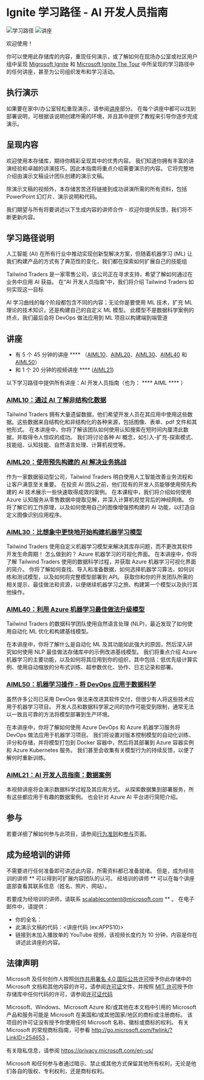 # <a name="ignite-learning-paths---developers-guide-to-ai"></a>Ignite 学习路径 - AI 开发人员指南

![学习路径](https://img.shields.io/badge/Learning%20Path-AIML-fe5e00?logo=microsoft)  ![讲座](https://img.shields.io/badge/🗣️Sessions-6-31c754)

欢迎使用！

你可以使用此存储库的内容，重现任何演示，或了解如何在现场办公室或社区用户组中呈现 [Migrosoft Ignite](https://www.microsoft.com/en-us/ignite) 和 [Microsoft Ignite The Tour](https://www.microsoft.com/en-ca/ignite-the-tour/) 中所呈现的学习路径中的任何讲座，甚至为公司组织发布和学习活动。

## <a name="do-the-demos"></a>执行演示

如果要在家中/办公室轻松重现演示，请参阅[讲座](#sessions)部分。 在每个讲座中都可以找到部署说明，可根据该说明创建所需的环境，并且其中提供了教程来引导你逐步完成演示。

## <a name="presenting-the-content"></a>呈现内容

欢迎使用本存储库，期待你精彩呈现其中的优秀内容。 我们知道你拥有丰富的讲演经验和卓越的讲演技巧，因此本指南将重点介绍需要演示的内容。 它将完整地介绍由演示文稿设计团队创建的演示文稿。

除演示文稿的视频外，本存储苦苦还将链接到成功讲演所需的所有资料，包括 PowerPoint 幻灯片、演示说明和代码。

我们期望与所有将要讲述以下生成内容的讲师合作 - 欢迎你提供反馈，我们将不断更新内容。 

## <a name="learning-path-description"></a>学习路径说明

人工智能 (AI) 在所有行业中推动实现创新型解决方案，但随着机器学习 (ML) 让我们构建产品的方式有了典范性的变化，我们都在探索如何扩展自己的技能组  

Tailwind Traders 是一家零售公司，该公司正在寻求支持，希望了解如何通过在业务中应用 AI 获益。 在“AI 开发人员指南”中，我们将介绍 Tailwind Traders 如何实现这一目标 

AI 学习曲线的每个阶段都包含不同的内容；无论你是要使用 ML 技术，扩充 ML 理论的技术知识，还是构建自己的自定义 ML 模型。 此模型不是数据科学案例的终点，我们最后会将 DevOps 做法应用到 ML 项目以构建端到端管道 

## <a name="sessions"></a>讲座

* 有 5 个 45 分钟的讲座 **** （[AIML10](aiml10/README.md)、[AIML20](aiml20/README.md)、[AIML30](aiml30/README.md)、[AIML40](aiml40/README.md) 和 [AIML50](aiml50/README.md)）
* 和 1 个 20 分钟的视频讲座 **** ([AIML21](aiml21/README.md))

以下学习路径中提供所有讲座：AI 开发人员指南（也为： **** AIML **** ）

### <a name="aiml10-making-sense-of-your-unstructured-data-with-aiaiml10readmemd"></a>[AIML10：通过 AI 了解非结构化数据](aiml10/README.md)

Tailwind Traders 拥有大量遗留数据，他们希望开发人员在其应用中使用这些数据。这些数据来自结构化和非结构化的各种来源，包括图像、表单、pdf 文件和其他形式。 在本讲座中，你将了解该团队如何使用认知搜索在短时间内厘清此数据，并取得令人惊叹的成功。 我们将讨论各种 AI 概念，如引入-扩充-探索模式、技能组、认知技能、自然语言处理、计算机视觉等。

### <a name="aiml20-using-pre-built-ai-to-solve-business-challengesaiml20readmemd"></a>[AIML20：使用预先构建的 AI 解决业务挑战](aiml20/README.md)

作为一家数据驱动型公司，Tailwind Traders 明白使用人工智能改善业务流程和让客户满意至关重要。 在投资 AI 团队之前，他们现有的开发人员能够使用预先构建的 AI 技术展示一些快速取得成效的案例。 在本课程中，我们将介绍如何使用 Azure 认知服务从零售数据中提取见解，并深入计算机视觉背后的神经网络。 你将了解它的工作原理，以及如何使用自己的图像增强预构建的 AI 功能，以打造自定义图像识别应用程序。

### <a name="aiml30-start-building-machine-learning-models-faster-than-you-thinkaiml30readmemd"></a>[AIML30：比想象中更快地开始构建机器学习模型](aiml30/README.md)

Tailwind Traders 使用自定义机器学习模型来解决其库存问题，而不更改其软件开发生命周期！ 怎么做到的？ Azure 机器学习的可视化界面。 在本讲座中，你将了解 Tailwind Traders 使用的数据科学过程，并获取 Azure 机器学习可视化界面的简介。 你将了解如何查找、导入和准备数据，如何选择机器学习算法，如何训练和测试模型，以及如何将完整模型部署到 API。 获取你和你的开发团队所需的相关提示、最佳做法和资源，以便继续机器学习之旅、构建第一个模型以及执行其他操作。

### <a name="aiml40-taking-models-to-the-next-level-with-azure-machine-learning-best-practicesaiml40readmemd"></a>[AIML40：利用 Azure 机器学习最佳做法升级模型](aiml40/README.md)

Tailwind Traders 的数据科学团队使用自然语言处理 (NLP)，最近发现了如何使用自动化 ML 优化和构建基线模型。 

在本讲座中，你将了解什么是自动化 ML 及其功能如此强大的原因，然后深入研究如何使用 NLP 最佳做法存储库中的示例改进基线模型。 我们将重点介绍 Azure 机器学习的主要功能，以及如何将其应用到你的组织，其中包括：低优先级计算实例、使用自动缩放的分布式训练、超参数优化、协作、日志记录和部署。 

### <a name="aiml50-machine-learning-operations-applying-devops-to-data-scienceaiml50readmemd"></a>[AIML50：机器学习操作 - 将 DevOps 应用于数据科学](aiml50/README.md) 

虽然许多公司已采用 DevOps 做法来改进其软件交付，但很少有人将这些技术应用于机器学习项目。 开发人员和数据科学家之间的协作可能受到限制，通常无法以一致且可靠的方法将模型部署到生产环境。 

在本讲座中，你将了解如何使用 Azure DevOps 和 Azure 机器学习服务将 DevOps 做法应用于机器学习项目。 我们将设置对版本控制模型的自动化训练、评分和存储，并将模型打包到 Docker 容器中，然后将其部署到 Azure 容器实例和 Azure Kubernetes 服务。 我们甚至会收集有关模型行为的持续反馈，以便了解何时重新训练。 

### <a name="aiml21-developers-guide-to-ai-a-data-storyaiml21readmemd"></a>[AIML21：AI 开发人员指南：数据案例](aiml21/README.md)

本视频讲座将会演示数据科学过程及其应用方式。 从探索数据集到部署服务，所有这些都应用于有趣的数据案例。 也会针对 Azure AI 平台进行简短介绍。

## <a name="contributing"></a>参与

若要详细了解如何参与此项目，请参阅[行为准则](CODE_OF_CONDUCT.md)和[参与](CONTRIBUTING.md)页面。


## <a name="become-a-trained-presenter"></a>成为经培训的讲师

不需要进行任何准备即可讲述此内容，所需资料都已准备就绪。 但是，成为经培训的讲师 ** 可以得到可扩展内容团队的认可。 经培训的讲师 ** 可以在每个讲座底部查看其联系信息（姓名、照片、网站）。  
 
若要成为经培训的讲师，请联系 [scalablecontent@microsoft.com](mailto:scalablecontent@microsoft.com) ** 。 在电子邮件中，请提供：

- 你的全名：
- 此演示文稿的代码：\<讲座代码 (ex:APPS10)\>
- 链接到未加入播放单的 YouTube 视频，该视频长度约为 10 分钟，内容是你在讲述此讲座的内容。


## <a name="legal-notices"></a>法律声明

Microsoft 及任何创作人按照[创作共用署名 4.0 国际公共许可](https://creativecommons.org/licenses/by/4.0/legalcode)授予你此存储中的 Microsoft 文档和其他内容的许可，请参阅[许可证](LICENSE)文件，并按照 [MIT 许可](https://opensource.org/licenses/MIT)授予你存储库中任何代码的许可，请参阅[许可证代码](LICENSE-CODE)

Microsoft、Windows、Microsoft Azure 和/或其他在本文档中引用的 Microsoft 产品和服务可能是 Microsoft 在美国和/或其他国家/地区的商标或注册商标。 该项目的许可证没有授予你使用任何 Microsoft 名称、徽标或商标的权利。 有关 Microsoft 的常规商标指南，可参看 http://go.microsoft.com/fwlink/?LinkID=254653 。

有关隐私信息，请参阅 https://privacy.microsoft.com/en-us/

Microsoft 和任何参与者通过暗示、禁止或其他方式保留其他所有权利，无论是他们各自的版权、专利权利，还是商标权利。